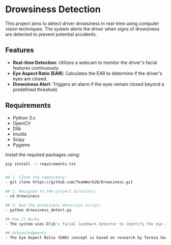 # Drowsiness Detection

This project aims to detect driver drowsiness in real-time using computer vision techniques. The system alerts the driver when signs of drowsiness are detected to prevent potential accidents.

## Features

- **Real-time Detection**: Utilizes a webcam to monitor the driver's facial features continuously.
- **Eye Aspect Ratio (EAR)**: Calculates the EAR to determine if the driver's eyes are closed.
- **Drowsiness Alert**: Triggers an alarm if the eyes remain closed beyond a predefined threshold.

## Requirements

- Python 3.x
- OpenCV
- Dlib
- Imutils
- Scipy
- Pygame

Install the required packages using:

```bash
pip install -r requirements.txt


## 1. Clone the repository:
- git clone https://github.com/TeamWork28/Drowsiness.git

## 2. Navigate to the project directory:
- cd Drowsiness

## 3. Run the drowsiness detection script:
- python drowsiness_detect.py

## How It Works
- The system uses Dlib's facial landmark detector to identify the eye regions in the driver's face. By calculating the Eye Aspect Ratio (EAR), it determines whether the eyes are closed. If the eyes remain closed for a specified duration, an alarm is sounded to alert the driver.

## Acknowledgments
- The Eye Aspect Ratio (EAR) concept is based on research by Tereza Soukupova and Jan Cech in their paper "Real-Time Eye Blink Detection using Facial Landmarks."
